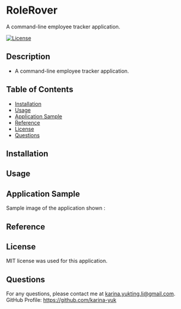 # RoleRover
A command-line employee tracker application.

[![License](https://img.shields.io/badge/License-MIT-yellow.svg)](https://opensource.org/licenses/MIT)

## Description
-   A command-line employee tracker application.
## Table of Contents

- [Installation](#installation)
- [Usage](#usage)
- [Application Sample](#application-sample)
- [Reference](#reference)
- [License](#license)
- [Questions](#questions)

## Installation


## Usage


## Application Sample

Sample image of the application shown :



## Reference


## License

MIT license was used for this application.

## Questions

For any questions, please contact me at <karina.yukting.li@gmail.com>.
GitHub Profile: https://github.com/karina-yuk
